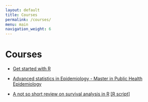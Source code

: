 ```yaml
---
layout: default
title: Courses
permalink: /courses/
menu: main
navigation_weight: 6
---
```


Courses
=====================


- [Get started with R](/courses/getStartedR.html)

- [Advanced statistics in Epidemiology - Master in Public Health Epidemiology]()

- [A not so short review on survival analysis in R](http://rpubs.com/alecri/258589)        [[R script]](alecri.github.io/downloads/review_survival.R)
